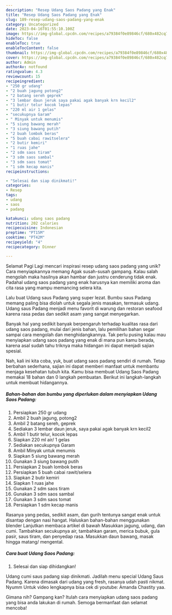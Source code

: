 ```yaml
---
description: "Resep Udang Saos Padang yang Enak"
title: "Resep Udang Saos Padang yang Enak"
slug: 189-resep-udang-saos-padang-yang-enak
category: Uncategorized
date: 2023-04-16T01:55:10.100Z
image: https://img-global.cpcdn.com/recipes/a79384f0e89846cf/680x482cq70/udang-saos-padang-foto-resep-utama.jpg
hideToc: false
enableToc: true
enableTocContent: false
thumbnail: https://img-global.cpcdn.com/recipes/a79384f0e89846cf/680x482cq70/udang-saos-padang-foto-resep-utama.jpg
cover: https://img-global.cpcdn.com/recipes/a79384f0e89846cf/680x482cq70/udang-saos-padang-foto-resep-utama.jpg
author: Admin
authorAv: notfound
ratingvalue: 4.3
reviewcount: 15
recipeingredient:
- "250 gr udang"
- "2 buah jagung potong2"
- "2 batang sereh geprek"
- "3 lembar daun jeruk saya pakai agak banyak krn kecil2"
- "1 butir telur kocok lepas"
- "220 ml air 1 gelas"
- "secukupnya Garam"
- " Minyak untuk menumis"
- "5 siung bawang merah"
- "3 siung bawang putih"
- "2 buah lombok beras"
- "5 buah cabai rawitselera"
- "2 butir kemiri"
- "1 ruas jahe"
- "2 sdm saos tiram"
- "3 sdm saos sambal"
- "3 sdm saos tomat"
- "1 sdm kecap manis"
recipeinstructions:

- "Selesai dan siap dinikmati!"
categories:
- Resep
tags:
- udang
- saos
- padang

katakunci: udang saos padang 
nutrition: 202 calories
recipecuisine: Indonesian
preptime: "PT15M"
cooktime: "PT42M"
recipeyield: "4"
recipecategory: Dinner

---
```



Selamat Pagi Lagi mencari inspirasi resep udang saos padang yang unik? Cara menyiapkannya memang Agak susah-susah gampang. Kalau salah mengolah maka hasilnya akan hambar dan justru cenderung tidak enak. Padahal udang saos padang yang enak harusnya kan memiliki aroma dan cita rasa yang mampu memancing selera kita.


Lalu buat Udang saus Padang yang super lezat. Bumbu saus Padang memang paling bisa diolah untuk segala jenis masakan, termasuk udang. Udang saus Padang menjadi menu favorit di warung dan restoran seafood karena rasa pedas dan sedikit asam yang sangat menyegarkan.

Banyak hal yang sedikit banyak berpengaruh terhadap kualitas rasa dari udang saos padang, mulai dari jenis bahan, lalu pemilihan bahan segar sampai cara mengolah dan menghidangkannya. Tak perlu pusing kalau mau menyiapkan udang saos padang yang enak di mana pun kamu berada, karena asal sudah tahu triknya maka hidangan ini dapat menjadi sajian spesial.


Nah, kali ini kita coba, yuk, buat udang saos padang sendiri di rumah. Tetap berbahan sederhana, sajian ini dapat memberi manfaat untuk membantu menjaga kesehatan tubuh kita. Kamu bisa membuat Udang Saos Padang memakai 18 bahan dan 0 langkah pembuatan. Berikut ini langkah-langkah untuk membuat hidangannya.

<!--inarticleads1-->

##### Bahan-bahan dan bumbu yang diperlukan dalam menyiapkan Udang Saos Padang:

1. Persiapkan 250 gr udang
1. Ambil 2 buah jagung, potong2
1. Ambil 2 batang sereh, geprek
1. Sediakan 3 lembar daun jeruk, saya pakai agak banyak krn kecil2
1. Ambil 1 butir telur, kocok lepas
1. Siapkan 220 ml air/ 1 gelas
1. Sediakan secukupnya Garam
1. Ambil  Minyak untuk menumis
1. Siapkan 5 siung bawang merah
1. Gunakan 3 siung bawang putih
1. Persiapkan 2 buah lombok beras
1. Persiapkan 5 buah cabai rawit/selera
1. Siapkan 2 butir kemiri
1. Siapkan 1 ruas jahe
1. Gunakan 2 sdm saos tiram
1. Gunakan 3 sdm saos sambal
1. Gunakan 3 sdm saos tomat
1. Persiapkan 1 sdm kecap manis


Rasanya yang pedas, sedikit asam, dan gurih tentunya sangat enak untuk disantap dengan nasi hangat. Haluskan bahan-bahan menggunakan blender Lanjutkan membaca artikel di bawah Masukkan jagung, udang, dan cumi. Tambahkan secukupnya air, tambahkan garam, merica bubuk, gula pasir, saus tiram, dan penyedap rasa. Masukkan daun bawang, masak hingga matang/ mengental. 

<!--inarticleads2-->

##### Cara buat Udang Saos Padang:


1. Selesai dan siap dihidangkan!

Udang cumi saus padang siap dinikmati. Jadilah menu special Udang Saus Padang. Karena dimasak dari udang yang fresh, rasanya udah pasti nikmat. Nyumm Untuk video lengkapnya bisa cek di youtube: Amanda Chastity yaa. 

Gimana nih? Gampang kan? Itulah cara menyiapkan udang saos padang yang bisa anda lakukan di rumah. Semoga bermanfaat dan selamat mencoba!

